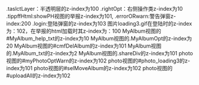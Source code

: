 ﻿.taslctLayer：半透明层的z-index为100
.rightOpt：右侧操作类z-index为10
.tippffHtml:showPH视图的举报z-index为101,
.errorORwarn:警告弹窗z-index:200
.login:登陆弹窗的z-index为103
图片loading3.gif在登陆时的z-index为：102，在举报的html加载时其z-index为：100
MyAlbum视图的#MyAlbum_help_txt的z-index为10
MyAlbum视图的.MyAlbumOpt的z-index为20
MyAlbum视图的#cmfDelAlbum的z-index为101
MyAlbum视图的.MyAlbum_txt的z-index为2
MyAlbum视图的.shareDiv的z-index为101
photo视图的#myPhotoOptWarn的z-index为102
photo视图的#photo_loading3的z-index为101
photo视图的#selMoveAlbum的z-index为102
photo视图的#uploadAll的z-index为102